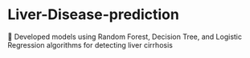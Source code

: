 # Liver-Disease-prediction
 Developed models using Random Forest, Decision Tree, and Logistic Regression algorithms for detecting liver cirrhosis
